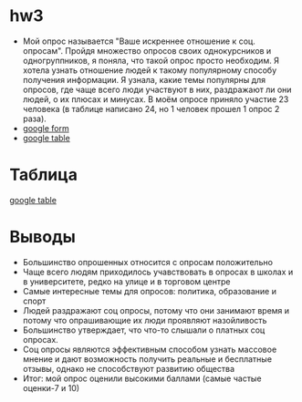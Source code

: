 # hw3

* Мой опрос называется "Ваше искреннее отношение к соц. опросам". Пройдя множество опросов своих однокурсников и одногруппников, я поняла, что такой опрос просто необходим. Я хотела узнать отношение людей к такому популярному способу получения информации. Я узнала, какие темы популярны для опросов, где чаще всего люди участвуют в них, раздражают ли они людей, о их плюсах и минусах. В моём опросе приняло участие 23 человека (в таблице написано 24, но 1 человек прошел 1 опрос 2 раза).
* [google form](https://docs.google.com/forms/d/1Gus9pzWF6a-jWHrhobB0JayUGM58r-pZJfwHkx4ZY3w/closedform)
* [google table](https://docs.google.com/spreadsheets/d/1yzjAElaPnRqv_VqTSLerm0OIHHT_doXdrRD5NSXzjOM/edit#gid=129030191&fvid=51130702)


# Таблица
[google table](https://docs.google.com/spreadsheets/d/1yzjAElaPnRqv_VqTSLerm0OIHHT_doXdrRD5NSXzjOM/edit#gid=129030191)
# Выводы
* Большинство опрошенных относится с опросам положительно
* Чаще всего людям приходилось учавствовать в опросах в школах и в университете, редко на улице и в торговом центре
* Самые интересные темы для опросов: политика, образование и спорт
* Людей раздражают соц опросы, потому что они занимают время и потому что опрашивающие их люди проявляют назойливость
* Большинство утверждает, что что-то слышали о платных соц опросах. 
* Соц опросы являются эффективным способом узнать массовое мнение и дают возможность получить реальные и бесплатные отзывы, однако не способствуют развитию общества
*  Итог: мой опрос оценили высокими баллами (самые частые оценки-7 и 10)
